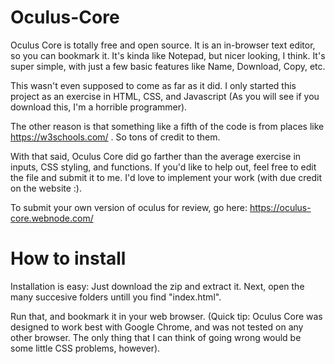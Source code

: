 # Oculus-Core

Oculus Core is totally free and open source. It is an in-browser text editor, so you can bookmark it. It's kinda like Notepad, but nicer looking, I think.  It's super simple, with just a few basic features like Name, Download, Copy, etc.

This wasn't even supposed to come as far as it did. I only started this project as an exercise in HTML, CSS, and Javascript (As you will see if you download this, I'm a horrible programmer). 

The other reason is that something like a fifth of the code is from places like https://w3schools.com/ . So tons of credit to them.

With that said, Oculus Core did go farther than the average exercise in inputs, CSS styling, and functions. If you'd like to help out, feel free to edit the file and submit it to me. I'd love to implement your work (with due credit on the website :).  

To submit your own version of oculus for review, go here: https://oculus-core.webnode.com/

# How to install

Installation is easy: Just download the zip and extract it. Next, open the many succesive folders untill you find "index.html". 

Run that, and bookmark it in your web browser. (Quick tip: Oculus Core was designed to work best with Google Chrome, and was not tested on any other browser. The only thing that I can think of going wrong would be some little CSS problems, however).
